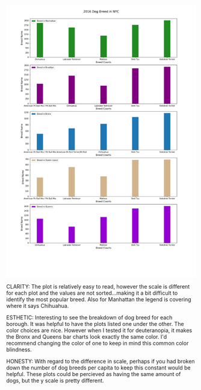 ![](https://github.com/AngelLau/PUI2018_cl4855/blob/master/HW8_cl4855/Dogbreed.png)

CLARITY: The plot is relatively easy to read, however the scale is different for each plot and the values are not sorted...making it a bit difficult to identify the most popular breed. Also for Manhattan the legend is covering where it says Chihuahua.  

ESTHETIC: Interesting to see the breakdown of dog breed for each borough. It was helpful to have the plots listed one under the other. The color choices are nice. However when I tested it for deuteranopia, it makes the Bronx and Queens bar charts look exactly the same color. I'd recommend changing the color of one to keep in mind this common color blindness. 

HONESTY: With regard to the difference in scale, perhaps if you had broken down the number of dog breeds per capita to keep this constant would be helpful. These plots could be percieved as having the same amount of dogs, but the y scale is pretty different.
